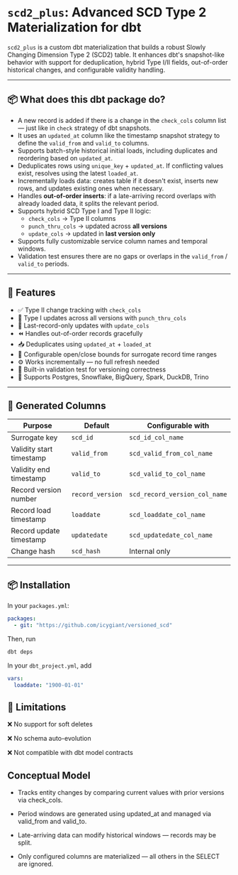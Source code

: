 # `scd2_plus`: Advanced SCD Type 2 Materialization for dbt

`scd2_plus` is a custom dbt materialization that builds a robust Slowly Changing Dimension Type 2 (SCD2) table. It enhances dbt's snapshot-like behavior with support for deduplication, hybrid Type I/II fields, out-of-order historical changes, and configurable validity handling.

---

## 📦 What does this dbt package do?

- A new record is added if there is a change in the `check_cols` column list — just like in `check` strategy of dbt snapshots.
- It uses an `updated_at` column like the timestamp snapshot strategy to define the `valid_from` and `valid_to` columns.
- Supports batch-style historical initial loads, including duplicates and reordering based on `updated_at`.
- Deduplicates rows using `unique_key` + `updated_at`. If conflicting values exist, resolves using the latest `loaded_at`.
- Incrementally loads data: creates table if it doesn't exist, inserts new rows, and updates existing ones when necessary.
- Handles **out-of-order inserts**: if a late-arriving record overlaps with already loaded data, it splits the relevant period.
- Supports hybrid SCD Type I and Type II logic:
  - `check_cols` → Type II columns
  - `punch_thru_cols` → updated across **all versions**
  - `update_cols` → updated in **last version only**
- Supports fully customizable service column names and temporal windows.
- Validation test ensures there are no gaps or overlaps in the `valid_from` / `valid_to` periods.

---

## 🚀 Features

- ✅ Type II change tracking with `check_cols`
- 🔁 Type I updates across all versions with `punch_thru_cols`
- 🧩 Last-record-only updates with `update_cols`
- ⏪ Handles out-of-order records gracefully
- 📥 Deduplicates using `updated_at` + `loaded_at`
- 📅 Configurable open/close bounds for surrogate record time ranges
- ⚙️ Works incrementally — no full refresh needed
- 🧪 Built-in validation test for versioning correctness
- 🧬 Supports Postgres, Snowflake, BigQuery, Spark, DuckDB, Trino

---

## 🧠 Generated Columns

| Purpose                    | Default                | Configurable with                |
|---------------------------|------------------------|----------------------------------|
| Surrogate key             | `scd_id`               | `scd_id_col_name`                |
| Validity start timestamp  | `valid_from`           | `scd_valid_from_col_name`        |
| Validity end timestamp    | `valid_to`             | `scd_valid_to_col_name`          |
| Record version number     | `record_version`       | `scd_record_version_col_name`    |
| Record load timestamp     | `loaddate`             | `scd_loaddate_col_name`          |
| Record update timestamp   | `updatedate`           | `scd_updatedate_col_name`        |
| Change hash               | `scd_hash`             | Internal only                    |

---

## 📦 Installation

In your `packages.yml`:

```yaml
packages:
  - git: "https://github.com/icygiant/versioned_scd"
```
Then, run
```bash
dbt deps
```
In your `dbt_project.yml`, add
```yaml
vars:
  loaddate: "1900-01-01"
```
 ## 🛑 Limitations
❌ No support for soft deletes

❌ No schema auto-evolution

❌ Not compatible with dbt model contracts

## Conceptual Model
- Tracks entity changes by comparing current values with prior versions via check_cols.

- Period windows are generated using updated_at and managed via valid_from and valid_to.

- Late-arriving data can modify historical windows — records may be split.

- Only configured columns are materialized — all others in the SELECT are ignored.
